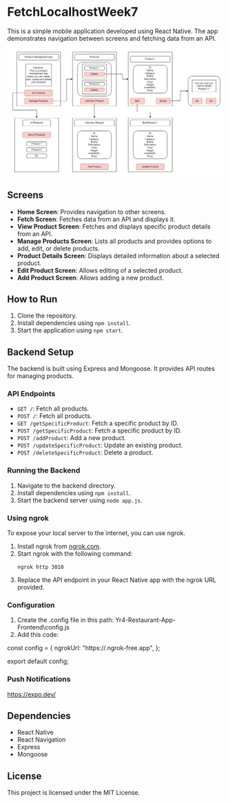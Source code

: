 # FetchLocalhostWeek7

This is a simple mobile application developed using React Native. The app demonstrates navigation between screens and fetching data from an API.

![App Screenshot](assets/Product%20Management%20App%20Diagram.png)

## Screens

- **Home Screen**: Provides navigation to other screens.
- **Fetch Screen**: Fetches data from an API and displays it.
- **View Product Screen**: Fetches and displays specific product details from an API.
- **Manage Products Screen**: Lists all products and provides options to add, edit, or delete products.
- **Product Details Screen**: Displays detailed information about a selected product.
- **Edit Product Screen**: Allows editing of a selected product.
- **Add Product Screen**: Allows adding a new product.

## How to Run

1. Clone the repository.
2. Install dependencies using `npm install`.
3. Start the application using `npm start`.

## Backend Setup

The backend is built using Express and Mongoose. It provides API routes for managing products.

### API Endpoints

- `GET /`: Fetch all products.
- `POST /`: Fetch all products.
- `GET /getSpecificProduct`: Fetch a specific product by ID.
- `POST /getSpecificProduct`: Fetch a specific product by ID.
- `POST /addProduct`: Add a new product.
- `POST /updateSpecificProduct`: Update an existing product.
- `POST /deleteSpecificProduct`: Delete a product.

### Running the Backend

1. Navigate to the backend directory.
2. Install dependencies using `npm install`.
3. Start the backend server using `node app.js`.

### Using ngrok

To expose your local server to the internet, you can use ngrok.

1. Install ngrok from [ngrok.com](https://ngrok.com/).
2. Start ngrok with the following command:
   ```
   ngrok http 3010
   ```
3. Replace the API endpoint in your React Native app with the ngrok URL provided.

### Configuration

1. Create the .config file in this path: Yr4-Restaurant-App-Frontend\config.js
2. Add this code:

const config = {
ngrokUrl: "https://<your-ngrok>.ngrok-free.app",
};

export default config;

### Push Notifications

https://expo.dev/

## Dependencies

- React Native
- React Navigation
- Express
- Mongoose

## License

This project is licensed under the MIT License.
